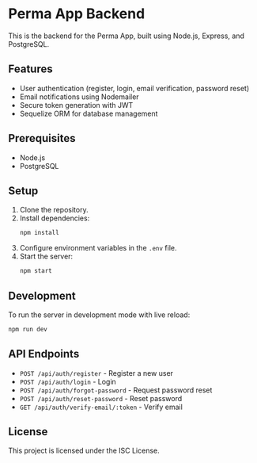 # Perma App Backend

This is the backend for the Perma App, built using Node.js, Express, and PostgreSQL.

## Features
- User authentication (register, login, email verification, password reset)
- Email notifications using Nodemailer
- Secure token generation with JWT
- Sequelize ORM for database management

## Prerequisites
- Node.js
- PostgreSQL

## Setup
1. Clone the repository.
2. Install dependencies:
   ```bash
   npm install
   ```
3. Configure environment variables in the `.env` file.
4. Start the server:
   ```bash
   npm start
   ```

## Development
To run the server in development mode with live reload:
```bash
npm run dev
```

## API Endpoints
- `POST /api/auth/register` - Register a new user
- `POST /api/auth/login` - Login
- `POST /api/auth/forgot-password` - Request password reset
- `POST /api/auth/reset-password` - Reset password
- `GET /api/auth/verify-email/:token` - Verify email

## License
This project is licensed under the ISC License.
